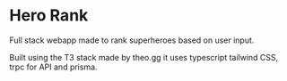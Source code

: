 # Hero Rank

Full stack webapp made to rank superheroes based on user 
input.

Built using the T3 stack made by theo.gg it uses typescript 
tailwind CSS, trpc for API and prisma.